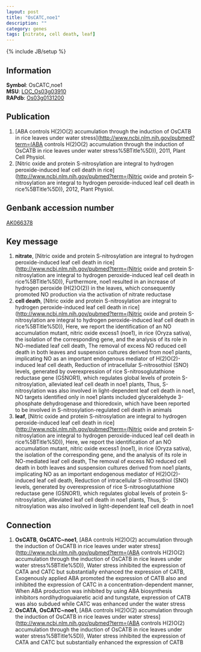 ```yaml
---
layout: post
title: "OsCATC,noe1"
description: ""
category: genes
tags: [nitrate, cell death, leaf]
---
```

{% include JB/setup %}

## Information
__Symbol__: OsCATC,noe1  
__MSU__: [LOC_Os03g03910](http://rice.plantbiology.msu.edu/cgi-bin/ORF_infopage.cgi?orf=LOC_Os03g03910)  
__RAPdb__: [Os03g0131200](http://rapdb.dna.affrc.go.jp/viewer/gbrowse_details/irgsp1?name=Os03g0131200)  

## Publication
1. [ABA controls H(2)O(2) accumulation through the induction of OsCATB in rice leaves under water stress](http://www.ncbi.nlm.nih.gov/pubmed?term=(ABA controls H(2)O(2) accumulation through the induction of OsCATB in rice leaves under water stress%5BTitle%5D)), 2011, Plant Cell Physiol.
2. [Nitric oxide and protein S-nitrosylation are integral to hydrogen peroxide-induced leaf cell death in rice](http://www.ncbi.nlm.nih.gov/pubmed?term=(Nitric oxide and protein S-nitrosylation are integral to hydrogen peroxide-induced leaf cell death in rice%5BTitle%5D)), 2012, Plant Physiol.

## Genbank accession number
[AK066378](http://www.ncbi.nlm.nih.gov/nuccore/AK066378)

## Key message
1. __nitrate__, [Nitric oxide and protein S-nitrosylation are integral to hydrogen peroxide-induced leaf cell death in rice](http://www.ncbi.nlm.nih.gov/pubmed?term=(Nitric oxide and protein S-nitrosylation are integral to hydrogen peroxide-induced leaf cell death in rice%5BTitle%5D)),  Furthermore, noe1 resulted in an increase of hydrogen peroxide (H(2)O(2)) in the leaves, which consequently promoted NO production via the activation of nitrate reductase
2. __cell death__, [Nitric oxide and protein S-nitrosylation are integral to hydrogen peroxide-induced leaf cell death in rice](http://www.ncbi.nlm.nih.gov/pubmed?term=(Nitric oxide and protein S-nitrosylation are integral to hydrogen peroxide-induced leaf cell death in rice%5BTitle%5D)),  Here, we report the identification of an NO accumulation mutant, nitric oxide excess1 (noe1), in rice (Oryza sativa), the isolation of the corresponding gene, and the analysis of its role in NO-mediated leaf cell death, The removal of excess NO reduced cell death in both leaves and suspension cultures derived from noe1 plants, implicating NO as an important endogenous mediator of H(2)O(2)-induced leaf cell death, Reduction of intracellular S-nitrosothiol (SNO) levels, generated by overexpression of rice S-nitrosoglutathione reductase gene (GSNOR1), which regulates global levels of protein S-nitrosylation, alleviated leaf cell death in noe1 plants, Thus, S-nitrosylation was also involved in light-dependent leaf cell death in noe1, NO targets identified only in noe1 plants included glyceraldehyde 3-phosphate dehydrogenase and thioredoxin, which have been reported to be involved in S-nitrosylation-regulated cell death in animals
3. __leaf__, [Nitric oxide and protein S-nitrosylation are integral to hydrogen peroxide-induced leaf cell death in rice](http://www.ncbi.nlm.nih.gov/pubmed?term=(Nitric oxide and protein S-nitrosylation are integral to hydrogen peroxide-induced leaf cell death in rice%5BTitle%5D)),  Here, we report the identification of an NO accumulation mutant, nitric oxide excess1 (noe1), in rice (Oryza sativa), the isolation of the corresponding gene, and the analysis of its role in NO-mediated leaf cell death, The removal of excess NO reduced cell death in both leaves and suspension cultures derived from noe1 plants, implicating NO as an important endogenous mediator of H(2)O(2)-induced leaf cell death, Reduction of intracellular S-nitrosothiol (SNO) levels, generated by overexpression of rice S-nitrosoglutathione reductase gene (GSNOR1), which regulates global levels of protein S-nitrosylation, alleviated leaf cell death in noe1 plants, Thus, S-nitrosylation was also involved in light-dependent leaf cell death in noe1

## Connection
1. __OsCATB__, __OsCATC~noe1__, [ABA controls H(2)O(2) accumulation through the induction of OsCATB in rice leaves under water stress](http://www.ncbi.nlm.nih.gov/pubmed?term=(ABA controls H(2)O(2) accumulation through the induction of OsCATB in rice leaves under water stress%5BTitle%5D)),  Water stress inhibited the expression of CATA and CATC but substantially enhanced the expression of CATB, Exogenously applied ABA promoted the expression of CATB also and inhibited the expression of CATC in a concentration-dependent manner, When ABA production was inhibited by using ABA biosynthesis inhibitors nordihydroguaiaretic acid and tungstate, expression of CATB was also subdued while CATC was enhanced under the water stress
2. __OsCATA__, __OsCATC~noe1__, [ABA controls H(2)O(2) accumulation through the induction of OsCATB in rice leaves under water stress](http://www.ncbi.nlm.nih.gov/pubmed?term=(ABA controls H(2)O(2) accumulation through the induction of OsCATB in rice leaves under water stress%5BTitle%5D)),  Water stress inhibited the expression of CATA and CATC but substantially enhanced the expression of CATB


